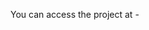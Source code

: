 You can access the project at - <a target="_blank" href="http://bhuvneshdev.com/javascript30/01-Drum-Kit/"> </a> 
